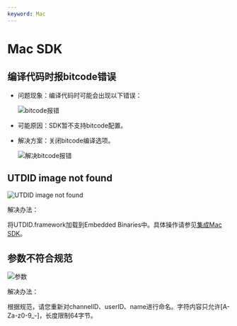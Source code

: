 ```yaml
---
keyword: Mac
---
```


# Mac SDK

## 编译代码时报bitcode错误

-   问题现象：编译代码时可能会出现以下错误：

    ![bitcode报错](https://static-aliyun-doc.oss-accelerate.aliyuncs.com/assets/img/zh-CN/3341158951/p128334.png)

-   可能原因：SDK暂不支持bitcode配置。
-   解决方案：关闭bitcode编译选项。

    ![解决bitcode报错](https://static-aliyun-doc.oss-accelerate.aliyuncs.com/assets/img/zh-CN/3341158951/p128335.png)


## UTDID image not found

![UTDID image not found](https://static-aliyun-doc.oss-accelerate.aliyuncs.com/assets/img/zh-CN/3341158951/p49512.png)

解决办法：

将UTDID.framework加载到Embedded Binaries中。具体操作请参见[集成Mac SDK](/cn.zh-CN/快速入门/集成客户端SDK/Mac.md)。

## 参数不符合规范

![参数](https://static-aliyun-doc.oss-accelerate.aliyuncs.com/assets/img/zh-CN/4341158951/p128349.png)

解决办法：

根据规范，请您重新对channelID、userID、name进行命名。字符内容只允许\[A-Za-z0-9\_-\]，长度限制64字节。

